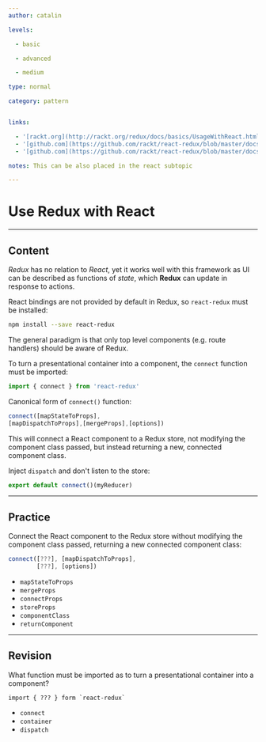 ```yaml
---
author: catalin

levels:

  - basic

  - advanced

  - medium

type: normal

category: pattern


links:

  - '[rackt.org](http://rackt.org/redux/docs/basics/UsageWithReact.html){website}'
  - '[github.com](https://github.com/rackt/react-redux/blob/master/docs/quick-start.md#quick-start){website}'
  - '[github.com](https://github.com/rackt/react-redux/blob/master/docs/api.md#api){website}'

notes: This can be also placed in the react subtopic

---
```


# Use **Redux** with **React**

---
## Content

*Redux* has no relation to *React*, yet it works well with this framework as UI can be described as functions of *state*, which **Redux** can update in response to actions.

React bindings are not provided by default in Redux, so `react-redux` must be installed:
```bash
npm install --save react-redux
```
The general paradigm is that only top level components (e.g. route handlers) should be aware of Redux.

To turn a presentational container into a component, the `connect` function must be imported:
```javascript
import { connect } from 'react-redux'

```
Canonical form of `connect()` function:
```javascript
connect([mapStateToProps],
[mapDispatchToProps],[mergeProps],[options])

```

This will connect a React component to a Redux store, not modifying the component class passed, but instead returning a new, connected component class.

Inject `dispatch` and don't listen to the store:
```javascript
export default connect()(myReducer)
```

---
## Practice

Connect the React component to the Redux store without modifying the component class passed, returning a new connected component class: 

```javascript
connect([???], [mapDispatchToProps], 
        [???], [options])
```


* `mapStateToProps`
* `mergeProps`
* `connectProps`
* `storeProps`
* `componentClass`
* `returnComponent`

---
## Revision

What function must be imported as to turn a presentational container into a component?
```
import { ??? } form `react-redux`
```


* `connect`
* `container`
* `dispatch`

 
